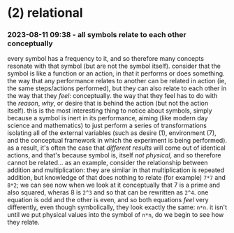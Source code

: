# (2) relational

### 2023-08-11 09:38 - all symbols relate to each other conceptually

every symbol has a frequency to it, and so therefore many concepts resonate with that symbol (but are not the symbol itself). consider that the symbol is like a function or an action, in that it performs or does something. the way that any performance relates to another can be related in action (ie, the same steps/actions performed), but they can also relate to each other in the way that they *feel*: conceptually. the way that they feel has to do with the *reason*, *why*, or desire that is behind the action (but not the action itself).
  this is the most interesting thing to notice about symbols, simply because a symbol is inert in its performance, aiming (like modern day science and mathematics) to just perform a series of transformations isolating all of the external variables (such as desire (1), environment (7), and the conceptual framework in which the experiment is being performed). as a result, it's often the case that *different results* will come out of identical actions, and that's because symbol is, itself *not physical*, and so therefore cannot be related...
    as an example, consider the relationship between addition and multiplication: they are similar in that multiplication is repeated addition, but knowledge of that does nothing to relate (for example) `7*7` and `8*2`; we can see now when we look at it conceptually that 7 is a prime and also squared, wheras 8 is `2^3` and so that can be rewritten as `2^4`. one equation is odd and the other is even, and so both equations *feel* very differently, even though symbolically, they look exactly the same: `n*n`. it isn't until we put physical values into the symbol of `n*n`, do we begin to see how they relate.
